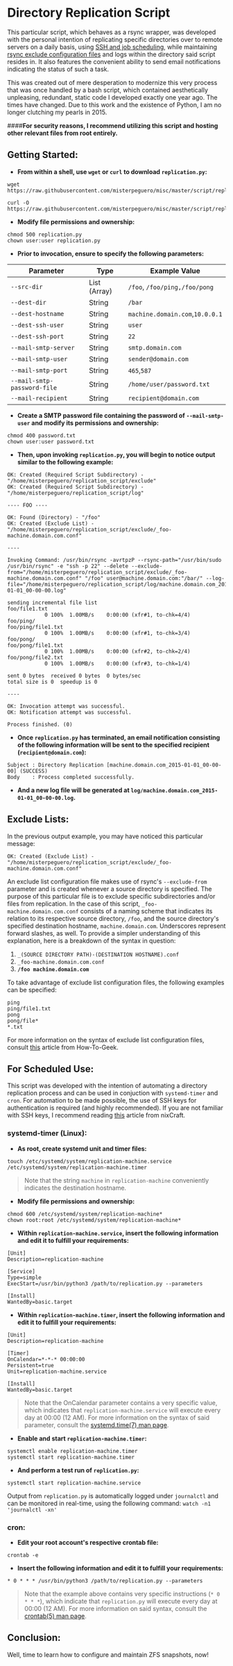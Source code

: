 # Directory Replication Script

This particular script, which behaves as a rsync wrapper, was developed with the personal intention of replicating specific directories over to remote servers on a daily basis, using [SSH and job scheduling](#for-scheduled-use), while maintaining [rsync exclude configuration files](#exclude-lists) and logs within the directory said script resides in. It also features the convenient ability to send email notifications indicating the status of such a task.

This was created out of mere desperation to modernize this very process that was once handled by a bash script, which contained aesthetically unpleasing, redundant, static code I developed exactly one year ago. The times have changed. Due to this work and the existence of Python, I am no longer clutching my pearls in 2015.

####**For security reasons, I recommend utilizing this script and hosting other relevant files from root entirely.**

## Getting Started:

- **From within a shell, use `wget` or `curl` to download `replication.py`:**
```
wget https://raw.githubusercontent.com/misterpeguero/misc/master/script/replication/replication.py
```
```
curl -O https://raw.githubusercontent.com/misterpeguero/misc/master/script/replication/replication.py
```

- **Modify file permissions and ownership:**
```
chmod 500 replication.py
chown user:user replication.py
```

- **Prior to invocation, ensure to specify the following parameters:**

Parameter                   | Type         | Example Value
---------                   | ----         | -------------
`--src-dir`                 | List (Array) | `/foo`, `/foo/ping,/foo/pong`
`--dest-dir`                | String       | `/bar`
`--dest-hostname`           | String       | `machine.domain.com`,`10.0.0.1`
`--dest-ssh-user`           | String       | `user`
`--dest-ssh-port`           | String       | `22`
`--mail-smtp-server`        | String       | `smtp.domain.com`
`--mail-smtp-user`          | String       | `sender@domain.com`
`--mail-smtp-port`          | String       | `465`,`587`
`--mail-smtp-password-file` | String       | `/home/user/password.txt`
`--mail-recipient`          | String       | `recipient@domain.com`

- **Create a SMTP password file containing the password of `--mail-smtp-user` and modify its permissions and ownership:**
```
chmod 400 password.txt
chown user:user password.txt
```

- **Then, upon invoking `replication.py`, you will begin to notice output similar to the following example:**
```
OK: Created (Required Script Subdirectory) - "/home/misterpeguero/replication_script/exclude"
OK: Created (Required Script Subdirectory) - "/home/misterpeguero/replication_script/log"

---- FOO ----

OK: Found (Directory) - "/foo"
OK: Created (Exclude List) - "/home/misterpeguero/replication_script/exclude/_foo-machine.domain.com.conf"

----

Invoking Command: /usr/bin/rsync -avrtpzP --rsync-path="/usr/bin/sudo /usr/bin/rsync" -e "ssh -p 22" --delete --exclude-from="/home/misterpeguero/replication_script/exclude/_foo-machine.domain.com.conf" "/foo" user@machine.domain.com:"/bar/" --log-file="/home/misterpeguero/replication_script/log/machine.domain.com_2015-01-01_00-00-00.log"

sending incremental file list
foo/file1.txt
            0 100%  1.00MB/s    0:00:00 (xfr#1, to-chk=4/4)
foo/ping/
foo/ping/file1.txt
            0 100%  1.00MB/s    0:00:00 (xfr#1, to-chk=3/4)
foo/pong/
foo/pong/file1.txt
            0 100%  1.00MB/s    0:00:00 (xfr#2, to-chk=2/4)
foo/pong/file2.txt
            0 100%  1.00MB/s    0:00:00 (xfr#3, to-chk=1/4)

sent 0 bytes  received 0 bytes  0 bytes/sec
total size is 0  speedup is 0

----

OK: Invocation attempt was successful.
OK: Notification attempt was successful.

Process finished. (0)
```

- **Once `replication.py` has terminated, an email notification consisting of the following information will be sent to the specified recipient (`recipient@domain.com`):**
```
Subject : Directory Replication [machine.domain.com_2015-01-01_00-00-00] (SUCCESS)
Body    : Process completed successfully.
```

- **And a new log file will be generated at `log/machine.domain.com_2015-01-01_00-00-00.log`.**

## Exclude Lists:

In the previous output example, you may have noticed this particular message:
```
OK: Created (Exclude List) - "/home/misterpeguero/replication_script/exclude/_foo-machine.domain.com.conf"
```
An exclude list configuration file makes use of rsync's `--exclude-from` parameter and is created whenever a source directory is specified. The purpose of this particular file is to exclude specific subdirectories and/or files from replication. In the case of this script, `_foo-machine.domain.com.conf` consists of a naming scheme that indicates its relation to its respective source directory, `/foo`, and the source directory's specified destination hostname, `machine.domain.com`. Underscores represent forward slashes, as well. To provide a simpler understanding of this explanation, here is a breakdown of the syntax in question:

1. `_(SOURCE DIRECTORY PATH)-(DESTINATION HOSTNAME).conf`
2. `_foo-machine.domain.com.conf`
3. **`/foo machine.domain.com`**

To take advantage of exclude list configuration files, the following examples can be specified:
```
ping
ping/file1.txt
pong
pong/file*
*.txt
```

For more information on the syntax of exclude list configuration files, consult [this](http://www.howtogeek.com/168009/how-to-exclude-files-from-rsync/) article from How-To-Geek.

## For Scheduled Use:

This script was developed with the intention of automating a directory replication process and can be used in conjuction with `systemd-timer` and `cron`. For automation to be made possible, the use of SSH keys for authentication is required (and highly recommended). If you are not familiar with SSH keys, I recommend reading [this](http://www.cyberciti.biz/faq/how-to-set-up-ssh-keys-on-linux-unix/) article from nixCraft.

### systemd-timer (Linux):

- **As root, create systemd unit and timer files:**
```
touch /etc/systemd/system/replication-machine.service /etc/systemd/system/replication-machine.timer
```
> Note that the string `machine` in `replication-machine` conveniently indicates the destination hostname.

- **Modify file permissions and ownership:**
```
chmod 600 /etc/systemd/system/replication-machine*
chown root:root /etc/systemd/system/replication-machine*
```
- **Within `replication-machine.service`, insert the following information and edit it to fulfill your requirements:**
```
[Unit]
Description=replication-machine

[Service]
Type=simple
ExecStart=/usr/bin/python3 /path/to/replication.py --parameters

[Install]
WantedBy=basic.target
```

- **Within `replication-machine.timer`, insert the following information and edit it to fulfill your requirements:**
```
[Unit]
Description=replication-machine

[Timer]
OnCalendar=*-*-* 00:00:00
Persistent=true
Unit=replication-machine.service

[Install]
WantedBy=basic.target
```
> Note that the OnCalendar parameter contains a very specific value, which indicates that `replication-machine.service` will execute every day at 00:00 (12 AM). For more information on the syntax of said parameter, consult the [systemd.time(7) man page](http://www.freedesktop.org/software/systemd/man/systemd.time.html).

- **Enable and start `replication-machine.timer`:**
```
systemctl enable replication-machine.timer
systemctl start replication-machine.timer
```

- **And perform a test run of `replication.py`:**
```
systemctl start replication-machine.service
```

Output from `replication.py` is automatically logged under `journalctl` and can be monitored in real-time, using the following command: `watch -n1 'journalctl -xn'`

### cron:

- **Edit your root account's respective crontab file:**
```
crontab -e
```

- **Insert the following information and edit it to fulfill your requirements:**
```
* 0 * * * /usr/bin/python3 /path/to/replication.py --parameters
```
> Note that the example above contains very specific instructions (`* 0 * * *`), which indicate that `replication.py` will execute every day at 00:00 (12 AM). For more information on said syntax, consult the [crontab(5) man page](http://linux.die.net/man/5/crontab).

## Conclusion:

Well, time to learn how to configure and maintain ZFS snapshots, now!
